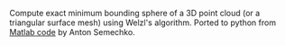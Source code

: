 Compute exact minimum bounding sphere of a 3D point cloud (or a triangular surface mesh) using Welzl's algorithm.
Ported to python from [Matlab code](https://www.mathworks.com/matlabcentral/fileexchange/48725-exact-minimum-bounding-spheres-circles)
by Anton Semechko.
